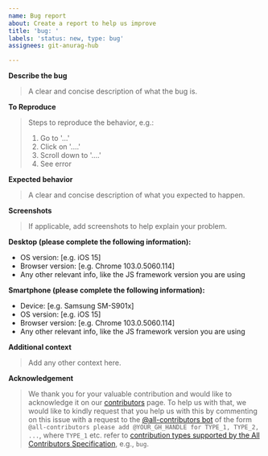 ```yaml
---
name: Bug report
about: Create a report to help us improve
title: 'bug: '
labels: 'status: new, type: bug'
assignees: git-anurag-hub

---
```


**Describe the bug**

> A clear and concise description of what the bug is.

**To Reproduce**

> Steps to reproduce the behavior, e.g.:
>
> 1. Go to '...'
> 2. Click on '....'
> 3. Scroll down to '....'
> 4. See error

**Expected behavior**

> A clear and concise description of what you expected to happen.

**Screenshots**

> If applicable, add screenshots to help explain your problem.

**Desktop (please complete the following information):**

 - OS version: [e.g. iOS 15]
 - Browser version: [e.g. Chrome 103.0.5060.114]
 - Any other relevant info, like the JS framework version you are using

**Smartphone (please complete the following information):**

 - Device: [e.g. Samsung SM-S901x]
 - OS version: [e.g. iOS 15]
 - Browser version: [e.g. Chrome 103.0.5060.114]
 - Any other relevant info, like the JS framework version you are using

**Additional context**

> Add any other context here.

**Acknowledgement**

> We thank you for your valuable contribution and would like to acknowledge it
> on our [contributors][contributors] page. To help us with that, we would like
> to kindly request that you help us with this by commenting on this issue with
> a request to the [@all-contributors bot][all-contributors-bot] of the form
> `@all-contributors please add @YOUR_GH_HANDLE for TYPE_1, TYPE_2, ...`, where
> `TYPE_1` etc. refer to [contribution types supported by the All Contributors
> Specification][all-contributors-types], e.g., `bug`.

[all-contributors-bot]: <https://allcontributors.org/docs/en/bot/overview>
[all-contributors-types]: <https://allcontributors.org/docs/en/emoji-key>
[contributors]: ../../CONTRIBUTORS
